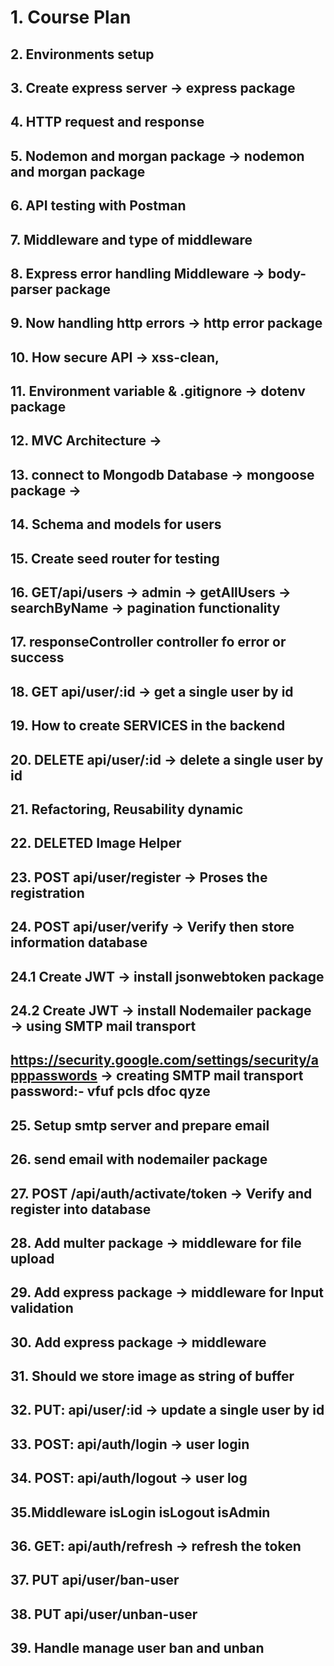 # 1. Course Plan

## 2. Environments setup

## 3. Create express server → express package

## 4. HTTP request and response

## 5. Nodemon and morgan package → nodemon and morgan package

## 6. API testing with Postman

## 7. Middleware and type of middleware

## 8. Express error handling Middleware → body-parser package

## 9. Now handling http errors → http error package

## 10. How secure API → xss-clean,

## 11. Environment variable & .gitignore → dotenv package

## 12. MVC Architecture →

## 13. connect to Mongodb Database → mongoose package →

## 14. Schema and models for users

## 15. Create seed router for testing

## 16. GET/api/users → admin → getAllUsers → searchByName → pagination functionality

## 17. responseController controller fo error or success

## 18. GET api/user/:id → get a single user by id

## 19. How to create SERVICES in the backend

## 20. DELETE api/user/:id → delete a single user by id

## 21. Refactoring, Reusability dynamic

## 22. DELETED Image Helper

## 23. POST api/user/register → Proses the registration

## 24. POST api/user/verify → Verify then store information database

## 24.1 Create JWT → install jsonwebtoken package

## 24.2 Create JWT → install Nodemailer package → using SMTP mail transport

## https://security.google.com/settings/security/apppasswords → creating SMTP mail transport password:- vfuf pcls dfoc qyze

## 25. Setup smtp server and prepare email

## 26. send email with nodemailer package

## 27. POST /api/auth/activate/token → Verify and register into database

## 28. Add multer package → middleware for file upload

## 29. Add express package → middleware for Input validation

## 30. Add express package → middleware

## 31. Should we store image as string of buffer

## 32. PUT: api/user/:id → update a single user by id

## 33. POST: api/auth/login -> user login

## 34. POST: api/auth/logout -> user log

## 35.Middleware isLogin isLogout isAdmin

## 36. GET: api/auth/refresh -> refresh the token

## 37. PUT api/user/ban-user

## 38. PUT api/user/unban-user

## 39. Handle manage user ban and unban
